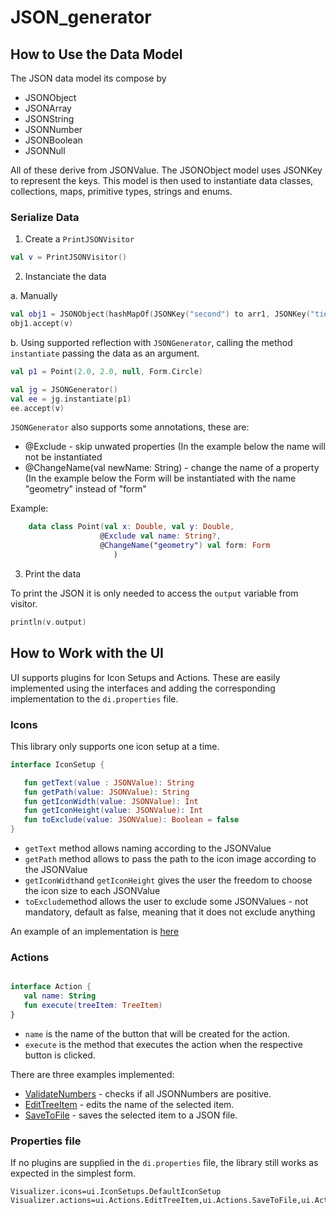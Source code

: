 # JSON_generator

## How to Use the Data Model
The JSON data model its compose by 
 
 - JSONObject
 - JSONArray
 - JSONString
 - JSONNumber
 - JSONBoolean
 - JSONNull 

All of these derive from JSONValue. The JSONObject model uses JSONKey to represent the keys.
This model is then used to instantiate data classes, collections, maps, primitive types, strings and enums.


### Serialize Data

1. Create a ```PrintJSONVisitor```
 ```kotlin
 val v = PrintJSONVisitor()
 ```
 2. Instanciate the data

 a. Manually
 ```kotlin
 val obj1 = JSONObject(hashMapOf(JSONKey("second") to arr1, JSONKey("tier2") to JSONString("Kappa"), JSONKey("thirdin") to JSONNull()))
obj1.accept(v)
 ```
 b. Using supported reflection with ```JSONGenerator```, calling the method ```instantiate``` passing the data as an argument.
 ```kotlin
val p1 = Point(2.0, 2.0, null, Form.Circle)

val jg = JSONGenerator()
val ee = jg.instantiate(p1)
ee.accept(v)
 ```
 
 ```JSONGenerator``` also supports some annotations, these are:
 - @Exclude - skip unwated properties (In the example below the name will not be instantiated
 - @ChangeName(val newName: String) - change the name of a property (In the example below the Form will be instantiated with the name "geometry" instead of "form"

 Example:
 ```kotlin
     data class Point(val x: Double, val y: Double,
                     @Exclude val name: String?,
                     @ChangeName("geometry") val form: Form
                        )
 ```
 
 3. Print the data
 
 To print the JSON it is only needed to access the ```output``` variable from visitor.
 ```kotlin
 println(v.output)
 ```
 
 ## How to Work with the UI
 UI supports plugins for Icon Setups and Actions. These are easily implemented using the interfaces and adding the corresponding implementation to the ```di.properties``` file.

 
 ### Icons
 This library only supports one icon setup at a time.
 ```kotlin
 interface IconSetup {

    fun getText(value : JSONValue): String
    fun getPath(value: JSONValue): String
    fun getIconWidth(value: JSONValue): Int
    fun getIconHeight(value: JSONValue): Int
    fun toExclude(value: JSONValue): Boolean = false
}
 ```
 - ```getText``` method allows naming according to the JSONValue 
 - ```getPath``` method allows to pass the path to the icon image according to the JSONValue 
 - ```getIconWidth```and ```getIconHeight``` gives the user the freedom to choose the icon size to each JSONValue
 - ```toExclude```method allows the user to exclude some JSONValues - not mandatory, default as false, meaning that it does not exclude anything
 
 An example of an implementation is [here](https://github.com/c0rdeiro/JSON_generator/blob/main/src/main/kotlin/ui/IconSetups/DefaultIconSetup.kt)
 
 ### Actions
 ```kotlin
 
interface Action {
    val name: String
    fun execute(treeItem: TreeItem)
}
```
- ```name``` is the name of the button that will be created for the action.
- ```execute``` is the method that executes the action when the respective button is clicked.


There are three examples implemented:
- [ValidateNumbers](https://github.com/c0rdeiro/JSON_generator/blob/main/src/main/kotlin/ui/Actions/ValidateNumbers.kt) - checks if all JSONNumbers are positive.
- [EditTreeItem](https://github.com/c0rdeiro/JSON_generator/blob/main/src/main/kotlin/ui/Actions/EditTreeItem.kt) - edits the name of the selected item.
- [SaveToFile](https://github.com/c0rdeiro/JSON_generator/blob/main/src/main/kotlin/ui/Actions/SaveToFile.kt) - saves the selected item to a JSON file.

### Properties file
 If no plugins are supplied in the ```di.properties``` file, the library still works as expected in the simplest form.

```
Visualizer.icons=ui.IconSetups.DefaultIconSetup
Visualizer.actions=ui.Actions.EditTreeItem,ui.Actions.SaveToFile,ui.Actions.ValidateNumbers
```
